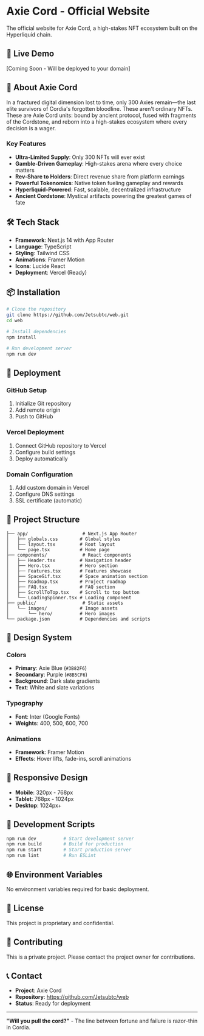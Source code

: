 # Axie Cord - Official Website

The official website for Axie Cord, a high-stakes NFT ecosystem built on the Hyperliquid chain.

## 🚀 Live Demo

[Coming Soon - Will be deployed to your domain]

## 🎯 About Axie Cord

In a fractured digital dimension lost to time, only 300 Axies remain—the last elite survivors of Cordia's forgotten bloodline. These aren't ordinary NFTs. These are Axie Cord units: bound by ancient protocol, fused with fragments of the Cordstone, and reborn into a high-stakes ecosystem where every decision is a wager.

### Key Features

- **Ultra-Limited Supply**: Only 300 NFTs will ever exist
- **Gamble-Driven Gameplay**: High-stakes arena where every choice matters
- **Rev-Share to Holders**: Direct revenue share from platform earnings
- **Powerful Tokenomics**: Native token fueling gameplay and rewards
- **Hyperliquid-Powered**: Fast, scalable, decentralized infrastructure
- **Ancient Cordstone**: Mystical artifacts powering the greatest games of fate

## 🛠️ Tech Stack

- **Framework**: Next.js 14 with App Router
- **Language**: TypeScript
- **Styling**: Tailwind CSS
- **Animations**: Framer Motion
- **Icons**: Lucide React
- **Deployment**: Vercel (Ready)

## 📦 Installation

```bash
# Clone the repository
git clone https://github.com/Jetsubtc/web.git
cd web

# Install dependencies
npm install

# Run development server
npm run dev
```

## 🚀 Deployment

### GitHub Setup
1. Initialize Git repository
2. Add remote origin
3. Push to GitHub

### Vercel Deployment
1. Connect GitHub repository to Vercel
2. Configure build settings
3. Deploy automatically

### Domain Configuration
1. Add custom domain in Vercel
2. Configure DNS settings
3. SSL certificate (automatic)

## 📁 Project Structure

```
├── app/                    # Next.js App Router
│   ├── globals.css        # Global styles
│   ├── layout.tsx         # Root layout
│   └── page.tsx           # Home page
├── components/             # React components
│   ├── Header.tsx         # Navigation header
│   ├── Hero.tsx           # Hero section
│   ├── Features.tsx       # Features showcase
│   ├── SpaceGif.tsx       # Space animation section
│   ├── Roadmap.tsx        # Project roadmap
│   ├── FAQ.tsx            # FAQ section
│   ├── ScrollToTop.tsx    # Scroll to top button
│   └── LoadingSpinner.tsx # Loading component
├── public/                 # Static assets
│   └── images/            # Image assets
│       └── hero/          # Hero images
└── package.json           # Dependencies and scripts
```

## 🎨 Design System

### Colors
- **Primary**: Axie Blue (`#3B82F6`)
- **Secondary**: Purple (`#8B5CF6`)
- **Background**: Dark slate gradients
- **Text**: White and slate variations

### Typography
- **Font**: Inter (Google Fonts)
- **Weights**: 400, 500, 600, 700

### Animations
- **Framework**: Framer Motion
- **Effects**: Hover lifts, fade-ins, scroll animations

## 📱 Responsive Design

- **Mobile**: 320px - 768px
- **Tablet**: 768px - 1024px
- **Desktop**: 1024px+

## 🔧 Development Scripts

```bash
npm run dev          # Start development server
npm run build        # Build for production
npm run start        # Start production server
npm run lint         # Run ESLint
```

## 🌐 Environment Variables

No environment variables required for basic deployment.

## 📄 License

This project is proprietary and confidential.

## 🤝 Contributing

This is a private project. Please contact the project owner for contributions.

## 📞 Contact

- **Project**: Axie Cord
- **Repository**: https://github.com/Jetsubtc/web
- **Status**: Ready for deployment

---

**"Will you pull the cord?"** - The line between fortune and failure is razor-thin in Cordia. 